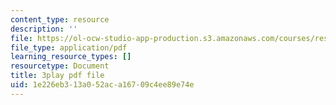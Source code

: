 ```yaml
---
content_type: resource
description: ''
file: https://ol-ocw-studio-app-production.s3.amazonaws.com/courses/res-18-009-learn-differential-equations-up-close-with-gilbert-strang-and-cleve-moler-fall-2015/1e226eb313a052aca16709c4ee89e74e_VqXKa11IA6A.pdf
file_type: application/pdf
learning_resource_types: []
resourcetype: Document
title: 3play pdf file
uid: 1e226eb3-13a0-52ac-a167-09c4ee89e74e
---
```

